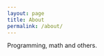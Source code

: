 ```yaml
---
layout: page
title: About
permalink: /about/
---
```


Programming, math and others.

[jekyll-organization]: https://github.com/jekyll

